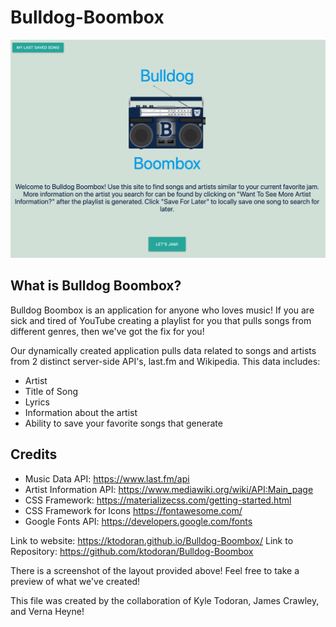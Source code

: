 # Bulldog-Boombox

![ScreenShot of Project](assets/images/Screenshot5.png)

## What is Bulldog Boombox?
Bulldog Boombox is an application for anyone who loves music! If you are sick and tired of YouTube creating a playlist for you that pulls songs from different genres, then we've got the fix for you!

Our dynamically created application pulls data related to songs and artists from 2 distinct server-side API's, last.fm and Wikipedia.
This data includes:
* Artist
* Title of Song
* Lyrics
* Information about the artist
* Ability to save your favorite songs that generate

## Credits
* Music Data API: https://www.last.fm/api
* Artist Information API: https://www.mediawiki.org/wiki/API:Main_page
* CSS Framework: https://materializecss.com/getting-started.html
* CSS Framework for Icons https://fontawesome.com/
* Google Fonts API: https://developers.google.com/fonts

Link to website: https://ktodoran.github.io/Bulldog-Boombox/
Link to Repository: https://github.com/ktodoran/Bulldog-Boombox

There is a screenshot of the layout provided above! Feel free to take a preview of what we've created!

This file was created by the collaboration of Kyle Todoran, James Crawley, and Verna Heyne!